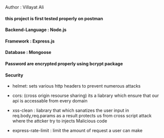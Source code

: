 Author : Villayat Ali

#### this project is first tested properly on postman


#### Backend-Language : Node.js

#### Framework : Express.js

#### Database : Mongoose

#### Password are encrypted properly using bcrypt package

#### Security

- helmet: sets various http headers to prevent numerous attacks

- cors: (cross origin resourse sharing) its a liabrary which ensure that our api is accessable from every domain

- xss-clean : liabrary that which sanatizes the user input in req.body,req.params as a result
  protects us from cross script attack where the attcker try to injects Malicious code

- express-rate-limit : limit the amount of request a user can make
